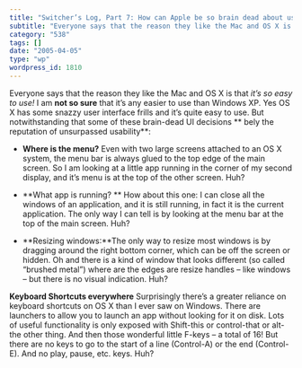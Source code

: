```yaml
---
title: "Switcher’s Log, Part 7: How can Apple be so brain dead about usability?"
subtitle: "Everyone says that the reason they like the Mac and OS X is that *it’s so easy to use!* I am **not s..."
category: "538"
tags: []
date: "2005-04-05"
type: "wp"
wordpress_id: 1810
---
```

Everyone says that the reason they like the Mac and OS X is that *it’s so easy to use!* I am **not so sure** that it’s any easier to use than Windows XP. Yes OS X has some snazzy user interface frills and it’s quite easy to use. But notwithstanding that some of these brain-dead UI decisions ** bely the reputation of unsurpassed usability**:

- **Where is the menu?** Even with two large screens attached to an OS X system, the menu bar is always glued to the top edge of the main screen. So I am looking at a little app running in the corner of my second display, and it’s menu is at the top of the other screen. Huh? 

- **What app is running? ** How about this one: I can close all the windows of an application, and it is still running, in fact it is the current application. The only way I can tell is by looking at the menu bar at the top of the main screen. Huh? 

- **Resizing windows:**The only way to resize most windows is by dragging around the right bottom corner, which can be off the screen or hidden. Oh and there is a kind of window that looks different (so called “brushed metal”) where are the edges are resize handles – like windows – but there is no visual indication. Huh? 

**Keyboard Shortcuts everywhere** Surprisingly there’s a greater reliance on keyboard shortcuts on OS X than I ever saw on Windows. There are launchers to allow you to launch an app without looking for it on disk. Lots of useful functionality is only exposed with Shift-this or control-that or alt-the other thing. And then those wonderful little F-keys – a total of 16! But there are no keys to go to the start of a line (Control-A) or the end (Control-E). And no play, pause, etc. keys. Huh?
